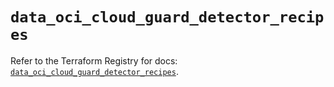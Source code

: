 # `data_oci_cloud_guard_detector_recipes`

Refer to the Terraform Registry for docs: [`data_oci_cloud_guard_detector_recipes`](https://registry.terraform.io/providers/oracle/oci/6.37.0/docs/data-sources/cloud_guard_detector_recipes).
